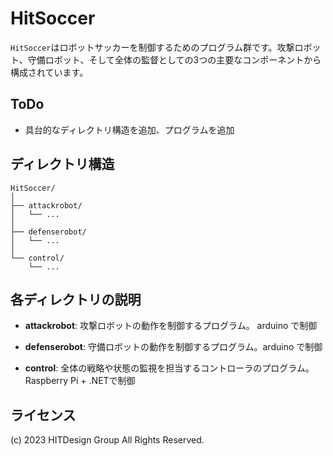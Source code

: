 # HitSoccer

`HitSoccer`はロボットサッカーを制御するためのプログラム群です。攻撃ロボット、守備ロボット、そして全体の監督としての3つの主要なコンポーネントから構成されています。

## ToDo

- 具台的なディレクトリ構造を追加、プログラムを追加

## ディレクトリ構造

```
HitSoccer/
│
├── attackrobot/
│   └── ...
│
├── defenserobot/
│   └── ...
│
└── control/
    └── ...
```

## 各ディレクトリの説明

- **attackrobot**: 攻撃ロボットの動作を制御するプログラム。 arduino で制御

- **defenserobot**: 守備ロボットの動作を制御するプログラム。arduino で制御

- **control**: 全体の戦略や状態の監視を担当するコントローラのプログラム。Raspberry Pi + .NETで制御


## ライセンス

(c) 2023 HITDesign Group All Rights Reserved.

